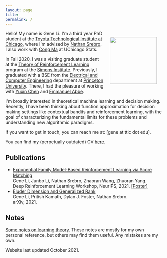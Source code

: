 ```yaml
---
layout: page
title: 
permalink: /
---
```


<img style="float:right;margin:20px;" src="{{site.url}}/images/picme.jpg" width="150">

Hello! My name is Gene Li. I'm a third year PhD student at the [Toyota Technological Institute at Chicago](https://ttic.edu/), where I'm advised by [Nathan Srebro](https://ttic.uchicago.edu/~nati/). I also work with [Cong Ma](https://congma1028.github.io) at UChicago Stats.

In Fall 2020, I was a visiting graduate student at the [Theory of Reinforcement Learning](https://simons.berkeley.edu/programs/rl20) program at the [Simons Institute](https://simons.berkeley.edu). Previously, I graduated with a BSE from the [Electrical and Computer Engineering](https://ece.princeton.edu) department at [Princeton University](http://www.princeton.edu). There, I had the pleasure of working with [Yuxin Chen](http://www.princeton.edu/~yc5/) and [Emmanuel Abbe](https://web.math.princeton.edu/~eabbe/).

I'm broadly interested in theoretical machine learning and decision making. Recently, I have been thinking about function approximation for decision making settings like contextual bandits and reinforcement learning, with the goal of characterizing the fundamental limits for these problems and understanding new algorithmic paradigms. 

If you want to get in touch, you can reach me at: [gene at ttic dot edu].

You can find my (perpetually outdated) CV [here]({{site.url}}/pdfs/gene_li_cv.pdf).

## Publications
* [Exponential Family Model-Based Reinforcement Learning via Score Matching](https://arxiv.org/abs/2112.14195)\
Gene Li, Junbo Li, Nathan Srebro, Zhaoran Wang, Zhuoran Yang.\
Deep Reinforcement Learning Workshop, NeurIPS, 2021. [[Poster]]({{site.url}}/pdfs/poster_smrl.pdf)
* [Eluder Dimension and Generalized Rank](https://arxiv.org/abs/2104.06970)\
Gene Li, Pritish Kamath, Dylan J. Foster, Nathan Srebro.\
arXiv, 2021.

## Notes
[Some notes on learning theory]({{site.url}}/pdfs/learning_theory.pdf). These notes are mostly for my own personal reference, but others may find them useful. Any mistakes are my own.

Website last updated October 2021.